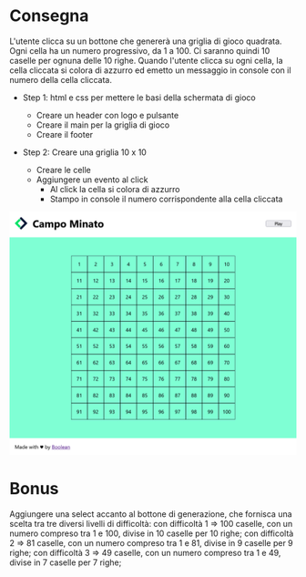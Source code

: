 # Consegna
L'utente clicca su un bottone che genererà una griglia di gioco quadrata.
Ogni cella ha un numero progressivo, da 1 a 100.
Ci saranno quindi 10 caselle per ognuna delle 10 righe.
Quando l'utente clicca su ogni cella, la cella cliccata si colora di azzurro ed emetto un messaggio in console con il numero della cella cliccata.

- Step 1: html e css per mettere le basi della schermata di gioco
    - Creare un header con logo e pulsante
    - Creare il main per la griglia di gioco
    - Creare il footer

- Step 2: Creare una griglia 10 x 10
    - Creare le celle
    - Aggiungere un evento al click 
        - Al click la cella si colora di azzurro
        - Stampo in console il numero corrispondente alla cella cliccata

![alt text](img/campominato.png)

# Bonus
Aggiungere una select accanto al bottone di generazione, che fornisca una scelta tra tre diversi livelli di difficoltà:
con difficoltà 1 => 100 caselle, con un numero compreso tra 1 e 100, divise in 10 caselle per 10 righe;
con difficoltà 2 => 81 caselle, con un numero compreso tra 1 e 81, divise in 9 caselle per 9 righe;
con difficoltà 3 => 49 caselle, con un numero compreso tra 1 e 49, divise in 7 caselle per 7 righe;

